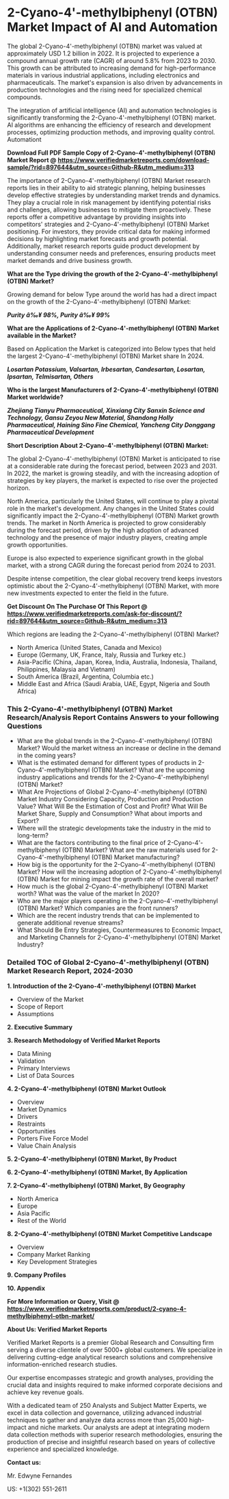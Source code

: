 <meta name="title" content="Global 2-Cyano-4'-methylbiphenyl (OTBN) Market Impact of AI and Automation"><meta name="description" content="The global 2-Cyano-4'-methylbiphenyl (OTBN) market was valued at approximately USD 1.2 billion in 2022. It is projected to experience a compound annual growth rate (CA"><meta name="title" content="2-Cyano-4'-methylbiphenyl (OTBN) Market Size, Share, Scope, Trends, Growth, Opportunities, Analysis, Forecast"><h1>2-Cyano-4'-methylbiphenyl (OTBN) Market Impact of AI and Automation</h1><p>The global 2-Cyano-4'-methylbiphenyl (OTBN) market was valued at approximately USD 1.2 billion in 2022. It is projected to experience a compound annual growth rate (CAGR) of around 5.8% from 2023 to 2030. This growth can be attributed to increasing demand for high-performance materials in various industrial applications, including electronics and pharmaceuticals. The market's expansion is also driven by advancements in production technologies and the rising need for specialized chemical compounds.</p><p>The integration of artificial intelligence (AI) and automation technologies is significantly transforming the 2-Cyano-4'-methylbiphenyl (OTBN) market. AI algorithms are enhancing the efficiency of research and development processes, optimizing production methods, and improving quality control. Automationt</p><p id="" class=""><strong>Download Full PDF Sample Copy of 2-Cyano-4'-methylbiphenyl (OTBN) Market Report @ <a href="https://www.verifiedmarketreports.com/download-sample/?rid=897644&utm_source=Github-R&utm_medium=313" target="_blank">https://www.verifiedmarketreports.com/download-sample/?rid=897644&utm_source=Github-R&utm_medium=313</a></strong></p><p>The importance of&nbsp;2-Cyano-4'-methylbiphenyl (OTBN) Market research reports lies in their ability to aid strategic planning, helping businesses develop effective strategies by understanding market trends and dynamics. They play a crucial role in risk management by identifying potential risks and challenges, allowing businesses to mitigate them proactively. These reports offer a competitive advantage by providing insights into competitors' strategies and 2-Cyano-4'-methylbiphenyl (OTBN) Market positioning. For investors, they provide critical data for making informed decisions by highlighting market forecasts and growth potential. Additionally, market research reports guide product development by understanding consumer needs and preferences, ensuring products meet market demands and drive business growth.</p><p><strong>What are the&nbsp;Type driving the growth of the 2-Cyano-4'-methylbiphenyl (OTBN) Market?</strong></p><p id="" class="">Growing demand for below Type around the world has had a direct impact on the growth of the 2-Cyano-4'-methylbiphenyl (OTBN) Market:</p><em><strong>Purity â‰¥ 98%, Purity â‰¥ 99%</strong></em></p><strong>What are the&nbsp;Applications&nbsp;of 2-Cyano-4'-methylbiphenyl (OTBN) Market available in the Market?</strong></p><p id="" class="">Based on Application the Market is categorized into Below types that held the largest 2-Cyano-4'-methylbiphenyl (OTBN) Market share In 2024.</p><em><strong>Losartan Potassium, Valsartan, Irbesartan, Candesartan, Losartan, Ipsartan, Telmisartan, Others</strong></em></p><strong>Who is the largest Manufacturers of 2-Cyano-4'-methylbiphenyl (OTBN) Market worldwide?</strong></p><p><em><strong>Zhejiang Tianyu Pharmaceutical, Xinxiang City Sanxin Science and Technology, Gansu Zeyou New Material, Shandong Holly Pharmaceutical, Haining Sino Fine Chemical, Yancheng City Donggang Pharmaceutical Development</strong></em></p><p id="" class=""><strong>Short Description About 2-Cyano-4'-methylbiphenyl (OTBN) Market:</strong></p><p>The global 2-Cyano-4'-methylbiphenyl (OTBN) Market is anticipated to rise at a considerable rate during the forecast period, between 2023 and 2031. In 2022, the market is growing steadily, and with the increasing adoption of strategies by key players, the market is expected to rise over the projected horizon.</p><p>North America, particularly the United States, will continue to play a pivotal role in the market's development. Any changes in the United States could significantly impact the 2-Cyano-4'-methylbiphenyl (OTBN) Market growth trends. The market in North America is projected to grow considerably during the forecast period, driven by the high adoption of advanced technology and the presence of major industry players, creating ample growth opportunities.</p><p>Europe is also expected to experience significant growth in the global market, with a strong CAGR during the forecast period from 2024 to 2031.</p><p>Despite intense competition, the clear global recovery trend keeps investors optimistic about the 2-Cyano-4'-methylbiphenyl (OTBN) Market, with more new investments expected to enter the field in the future.</p><p id="" class=""><strong>Get Discount On The Purchase Of This Report @ <a href="https://www.verifiedmarketreports.com/ask-for-discount/?rid=897644&utm_source=Github-R&utm_medium=313" target="_blank">https://www.verifiedmarketreports.com/ask-for-discount/?rid=897644&utm_source=Github-R&utm_medium=313</a></strong></p>Which regions are leading the 2-Cyano-4'-methylbiphenyl (OTBN) Market?</p><ul><li>North America (United States, Canada and Mexico)</li><li>Europe (Germany, UK, France, Italy, Russia and Turkey etc.)</li><li>Asia-Pacific (China, Japan, Korea, India, Australia, Indonesia, Thailand, Philippines, Malaysia and Vietnam)</li><li>South America (Brazil, Argentina, Columbia etc.)</li><li>Middle East and Africa (Saudi Arabia, UAE, Egypt, Nigeria and South Africa)</li></ul><h3 id="" class="">This 2-Cyano-4'-methylbiphenyl (OTBN) Market Research/Analysis Report Contains Answers to your following Questions</h3><ul><li>What are the global trends in the 2-Cyano-4'-methylbiphenyl (OTBN) Market? Would the market witness an increase or decline in the demand in the coming years?</li><li>What is the estimated demand for different types of products in 2-Cyano-4'-methylbiphenyl (OTBN) Market? What are the upcoming industry applications and trends for the 2-Cyano-4'-methylbiphenyl (OTBN) Market?</li><li>What Are Projections of Global 2-Cyano-4'-methylbiphenyl (OTBN) Market Industry Considering Capacity, Production and Production Value? What Will Be the Estimation of Cost and Profit? What Will Be Market Share, Supply and Consumption? What about imports and Export?</li><li>Where will the strategic developments take the industry in the mid to long-term?</li><li>What are the factors contributing to the final price of 2-Cyano-4'-methylbiphenyl (OTBN) Market? What are the raw materials used for 2-Cyano-4'-methylbiphenyl (OTBN) Market manufacturing?</li><li>How big is the opportunity for the 2-Cyano-4'-methylbiphenyl (OTBN) Market? How will the increasing adoption of 2-Cyano-4'-methylbiphenyl (OTBN) Market for mining impact the growth rate of the overall market?</li><li>How much is the global 2-Cyano-4'-methylbiphenyl (OTBN) Market worth? What was the value of the market In 2020?</li><li>Who are the major players operating in the 2-Cyano-4'-methylbiphenyl (OTBN) Market? Which companies are the front runners?</li><li>Which are the recent industry trends that can be implemented to generate additional revenue streams?</li><li>What Should Be Entry Strategies, Countermeasures to Economic Impact, and Marketing Channels for 2-Cyano-4'-methylbiphenyl (OTBN) Market Industry?</li></ul><h3 id="" class="">Detailed TOC of Global 2-Cyano-4'-methylbiphenyl (OTBN) Market Research Report, 2024-2030</h3><p id="" class=""><strong>1. Introduction of the 2-Cyano-4'-methylbiphenyl (OTBN) Market</strong></p><ul><li>Overview of the Market</li><li>Scope of Report</li><li>Assumptions</li></ul><p id="" class=""><strong>2. Executive Summary</strong></p><p id="" class=""><strong>3. Research Methodology of Verified Market Reports</strong></p><ul><li>Data Mining</li><li>Validation</li><li>Primary Interviews</li><li>List of Data Sources</li></ul><p id="" class=""><strong>4. 2-Cyano-4'-methylbiphenyl (OTBN) Market Outlook</strong></p><ul><li>Overview</li><li>Market Dynamics</li><li>Drivers</li><li>Restraints</li><li>Opportunities</li><li>Porters Five Force Model</li><li>Value Chain Analysis</li></ul><p id="" class=""><strong>5. 2-Cyano-4'-methylbiphenyl (OTBN) Market, By Product</strong></p><p id="" class=""><strong>6. 2-Cyano-4'-methylbiphenyl (OTBN) Market, By Application</strong></p><p id="" class=""><strong>7. 2-Cyano-4'-methylbiphenyl (OTBN) Market, By Geography</strong></p><ul><li>North America</li><li>Europe</li><li>Asia Pacific</li><li>Rest of the World</li></ul><p id="" class=""><strong>8. 2-Cyano-4'-methylbiphenyl (OTBN) Market Competitive Landscape</strong></p><ul><li>Overview</li><li>Company Market Ranking</li><li>Key Development Strategies</li></ul><p id="" class=""><strong>9. Company Profiles</strong></p><p id="" class=""><strong>10. Appendix</strong></p><p id="" class=""><strong>For More Information or Query, Visit @ <a href="https://www.verifiedmarketreports.com/product/2-cyano-4-methylbiphenyl-otbn-market/" target="_blank">https://www.verifiedmarketreports.com/product/2-cyano-4-methylbiphenyl-otbn-market/</a></strong></p><p id="" class=""><strong>About Us: Verified Market Reports</strong></p><p id="" class="">Verified Market Reports is a premier Global Research and Consulting firm serving a diverse clientele of over 5000+ global customers. We specialize in delivering cutting-edge analytical research solutions and comprehensive information-enriched research studies.</p><p id="" class="">Our expertise encompasses strategic and growth analyses, providing the crucial data and insights required to make informed corporate decisions and achieve key revenue goals.</p><p id="" class="">With a dedicated team of 250 Analysts and Subject Matter Experts, we excel in data collection and governance, utilizing advanced industrial techniques to gather and analyze data across more than 25,000 high-impact and niche markets. Our analysts are adept at integrating modern data collection methods with superior research methodologies, ensuring the production of precise and insightful research based on years of collective experience and specialized knowledge.</p><p id="" class=""><strong>Contact us:</strong></p><p id="" class="">Mr. Edwyne Fernandes</p><p id="" class="">US: +1(302) 551-2611</p>